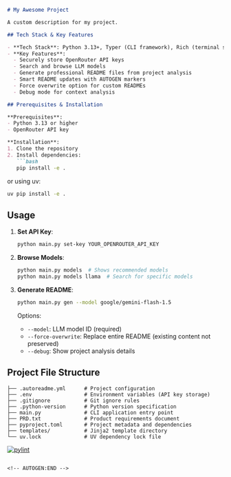 <!-- AUTOGEN:START -->

```markdown
# My Awesome Project

A custom description for my project.

## Tech Stack & Key Features

- **Tech Stack**: Python 3.13+, Typer (CLI framework), Rich (terminal styling), OpenAI (LLM integration), PathSpec (file pattern matching), python-dotenv (environment management), Jinja2 (templating), Shellingham (shell command detection)
- **Key Features**:
  - Securely store OpenRouter API keys
  - Search and browse LLM models
  - Generate professional README files from project analysis
  - Smart README updates with AUTOGEN markers
  - Force overwrite option for custom READMEs
  - Debug mode for context analysis

## Prerequisites & Installation

**Prerequisites**:
- Python 3.13 or higher
- OpenRouter API key

**Installation**:
1. Clone the repository
2. Install dependencies:
   ```bash
   pip install -e .
   ```
   or using uv:
   ```bash
   uv pip install -e .
   ```

## Usage

1. **Set API Key**:
   ```bash
   python main.py set-key YOUR_OPENROUTER_API_KEY
   ```

2. **Browse Models**:
   ```bash
   python main.py models  # Shows recommended models
   python main.py models llama  # Search for specific models
   ```

3. **Generate README**:
   ```bash
   python main.py gen --model google/gemini-flash-1.5
   ```

   Options:
   - `--model`: LLM model ID (required)
   - `--force-overwrite`: Replace entire README (existing content not preserved)
   - `--debug`: Show project analysis details

## Project File Structure

```
├── .autoreadme.yml      # Project configuration
├── .env                 # Environment variables (API key storage)
├── .gitignore           # Git ignore rules
├── .python-version      # Python version specification
├── main.py              # CLI application entry point
├── PRD.txt              # Product requirements document
├── pyproject.toml       # Project metadata and dependencies
├── templates/           # Jinja2 template directory
└── uv.lock              # UV dependency lock file
```

[![pylint](https://img.shields.io/badge/pylint-10.0-yellow.svg)](https://www.pylint.org/)
```

<!-- AUTOGEN:END -->